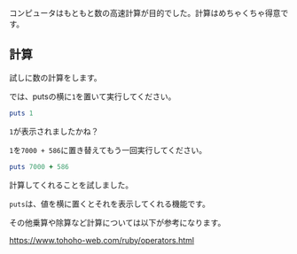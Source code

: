 コンピュータはもともと数の高速計算が目的でした。計算はめちゃくちゃ得意です。

## 計算

試しに数の計算をします。

では、putsの横に`1`を置いて実行してください。

```ruby
puts 1
```

`1`が表示されましたかね？

`1`を`7000 + 586`に置き替えてもう一回実行してください。

```ruby
puts 7000 + 586
```

計算してくれることを試しました。

`puts`は、値を横に置くとそれを表示してくれる機能です。

その他乗算や除算など計算については以下が参考になります。

https://www.tohoho-web.com/ruby/operators.html
